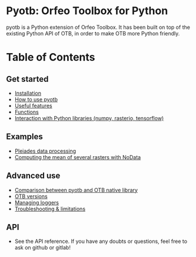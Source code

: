 # Pyotb: Orfeo Toolbox for Python

pyotb is a Python extension of Orfeo Toolbox. It has been built on top of the 
existing Python API of OTB, in order 
to make OTB more Python friendly.

# Table of Contents

## Get started

- [Installation](installation.md)
- [How to use pyotb](quickstart.md)
- [Useful features](features.md)
- [Functions](features.md)
- [Interaction with Python libraries (numpy, rasterio, tensorflow)](interaction.md)

## Examples

- [Pleiades data processing](examples/pleiades.md)
- [Computing the mean of several rasters with NoData](examples/nodata_mean.md)

## Advanced use

- [Comparison between pyotb and OTB native library](comparison_otb.md)
- [OTB versions](otb_versions.md)
- [Managing loggers](managing_loggers.md)
- [Troubleshooting & limitations](troubleshooting.md)


## API

- See the API reference. If you have any doubts or questions, feel free to ask
on github or gitlab!